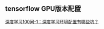 tensorflow GPU版本配置
---
<a href = "https://mp.weixin.qq.com/s/RCKQ88hZEUfstjdNPKN6SA">深度学习100问-1：深度学习环境配置有哪些坑？ </a>